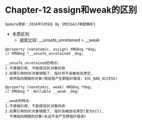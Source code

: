 # Chapter-12 assign和weak的区别

```objc
Update更新：2016年5月9日 By {MISSAJJ琴瑟静听}
```


- 本质区别
    - 速度比较: __unsafe_unretained > __weak

```objc
@property (nonatomic, assign) XMGDog *dog;  
// XMGDog *__unsafe_unretained _dog;

__unsafe_unretained的特点:
1.不是强引用, 不能保住OC对象的命
2.如果引用的OC对象销毁了, 指针并不会被自动清空, 
  依然指向销毁的对象(很容易产生野指针错误: EXC_BAD_ACCESS)

@property (nonatomic, weak) XMGDog *dog;  
// XMGDog * _Nullable __weak _dog;

__weak的特点:
1.不是强引用, 不能保住OC对象的命
2.如果引用的OC对象销毁了, 指针会被自动清空(变为nil), 
  不再指向销毁的对象(永远不会产生野指针错误)
```